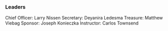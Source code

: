 ### Leaders
Chief Officer: Larry Nissen
Secretary: Deyanira Ledesma
Treasure:  Matthew Viebag
Sponsor: Joseph Konieczka
Instructor: Carlos Townsend